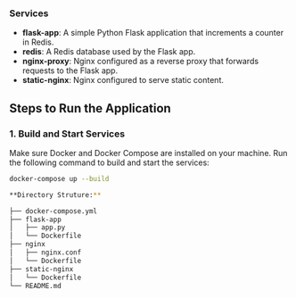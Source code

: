 
### Services

- **flask-app**: A simple Python Flask application that increments a counter in Redis.
- **redis**: A Redis database used by the Flask app.
- **nginx-proxy**: Nginx configured as a reverse proxy that forwards requests to the Flask app.
- **static-nginx**: Nginx configured to serve static content.

## Steps to Run the Application

### 1. Build and Start Services

Make sure Docker and Docker Compose are installed on your machine. Run the following command to build and start the services:

```bash
docker-compose up --build

**Directory Struture:**

├── docker-compose.yml
├── flask-app
│   ├── app.py
│   └── Dockerfile
├── nginx
│   ├── nginx.conf
│   └── Dockerfile
├── static-nginx
│   └── Dockerfile
└── README.md




